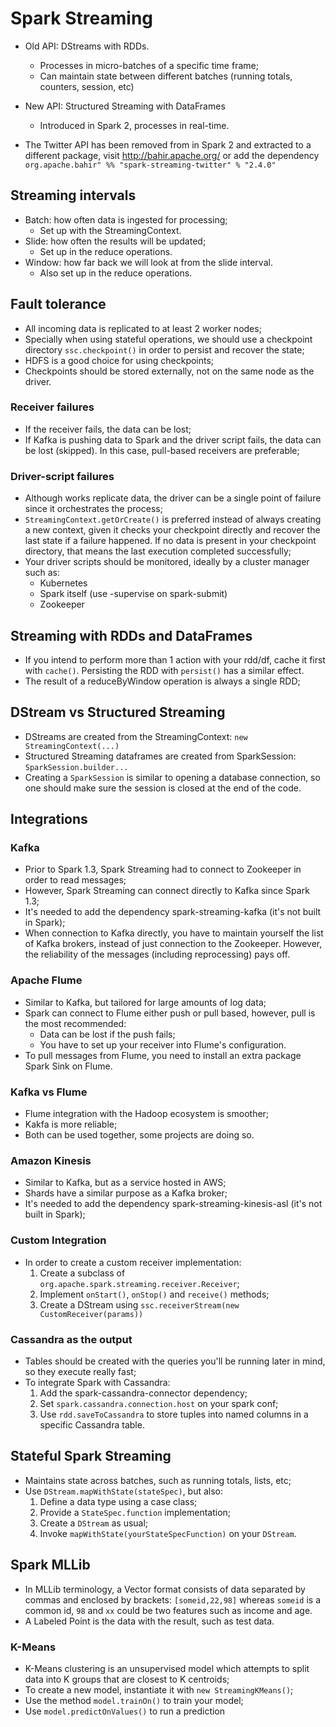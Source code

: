 # Spark Streaming
- Old API: DStreams with RDDs.
    - Processes in micro-batches of a specific time frame;
    - Can maintain state between different batches (running totals, counters, session, etc)

- New API: Structured Streaming with DataFrames
    - Introduced in Spark 2, processes in real-time.

- The Twitter API has been removed from in Spark 2 and extracted to a different package, visit 
http://bahir.apache.org/ or add the dependency
`org.apache.bahir" %% "spark-streaming-twitter" % "2.4.0"`

## Streaming intervals
- Batch: how often data is ingested for processing;
    - Set up with the StreamingContext.
- Slide: how often the results will be updated;
    - Set up in the reduce operations.
- Window: how far back we will look at from the slide interval.
    - Also set up in the reduce operations.
    
## Fault tolerance
- All incoming data is replicated to at least 2 worker nodes;
- Specially when using stateful operations, we should use a checkpoint directory `ssc.checkpoint()`
in order to persist and recover the state;
- HDFS is a good choice for using checkpoints;
- Checkpoints should be stored externally, not on the same node as the driver.

### Receiver failures
- If the receiver fails, the data can be lost;
- If Kafka is pushing data to Spark and the driver script fails, the data can be lost (skipped). In
this case, pull-based receivers are preferable;

### Driver-script failures
- Although works replicate data, the driver can be a single point of failure since it orchestrates
the process;
- `StreamingContext.getOrCreate()` is preferred instead of always creating a new context, given it
checks your checkpoint directly and recover the last state if a failure happened. If no data is
present in your checkpoint directory, that means the last execution completed successfully;
- Your driver scripts should be monitored, ideally by a cluster manager such as:
    - Kubernetes
    - Spark itself (use -supervise on spark-submit)
    - Zookeeper

## Streaming with RDDs and DataFrames
- If you intend to perform more than 1 action with your rdd/df, cache it first with `cache()`.
Persisting the RDD with `persist()` has a similar effect.
- The result of a reduceByWindow operation is always a single RDD;

## DStream vs Structured Streaming
- DStreams are created from the StreamingContext: `new StreamingContext(...)`
- Structured Streaming dataframes are created from SparkSession: `SparkSession.builder...`
- Creating a `SparkSession` is similar to opening a database connection, so one should make sure
the session is closed at the end of the code.

## Integrations
### Kafka
- Prior to Spark 1.3, Spark Streaming had to connect to Zookeeper in order to read messages;
- However, Spark Streaming can connect directly to Kafka since Spark 1.3;
- It's needed to add the dependency spark-streaming-kafka (it's not built in Spark);
- When connection to Kafka directly, you have to maintain yourself the list of Kafka brokers, instead 
  of just connection to the Zookeeper. However, the reliability of the messages (including reprocessing) pays off.

### Apache Flume
- Similar to Kafka, but tailored for large amounts of log data;
- Spark can connect to Flume either push or pull based, however, pull is the most recommended:
    * Data can be lost if the push fails;
    * You have to set up your receiver into Flume's configuration.
- To pull messages from Flume, you need to install an extra package Spark Sink on Flume.

### Kafka vs Flume
- Flume integration with the Hadoop ecosystem is smoother;
- Kakfa is more reliable;
- Both can be used together, some projects are doing so.

### Amazon Kinesis
- Similar to Kafka, but as a service hosted in AWS;
- Shards have a similar purpose as a Kafka broker;
- It's needed to add the dependency spark-streaming-kinesis-asl (it's not built in Spark);

### Custom Integration
- In order to create a custom receiver implementation:
  1. Create a subclass of `org.apache.spark.streaming.receiver.Receiver`;
  2. Implement `onStart()`, `onStop()` and `receive()` methods;
  3. Create a DStream using `ssc.receiverStream(new CustomReceiver(params))`

### Cassandra as the output
- Tables should be created with the queries you'll be running later in mind, so they execute really fast;
- To integrate Spark with Cassandra:
  1. Add the spark-cassandra-connector dependency;
  2. Set `spark.cassandra.connection.host` on your spark conf;
  3. Use `rdd.saveToCassandra` to store tuples into named columns in a specific Cassandra table.

## Stateful Spark Streaming
- Maintains state across batches, such as running totals, lists, etc;
- Use `DStream.mapWithState(stateSpec)`, but also:
  1. Define a data type using a case class;
  2. Provide a `StateSpec.function` implementation;
  3. Create a `DStream` as usual;
  4. Invoke `mapWithState(yourStateSpecFunction)` on your `DStream`.

## Spark MLLib
- In MLLib terminology, a Vector format consists of data separated by commas and enclosed by brackets:
`[someid,22,98]` whereas `someid` is a common id, `98` and `xx` could be two features such as income and age.
- A Labeled Point is the data with the result, such as test data.

### K-Means
- K-Means clustering is an unsupervised model which attempts to split data into K groups that are closest to K centroids;
- To create a new model, instantiate it with `new StreamingKMeans()`;
- Use the method `model.trainOn()` to train your model;
- Use `model.predictOnValues()` to run a prediction
